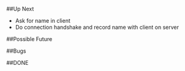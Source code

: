 ##Up Next
- Ask for name in client  
- Do connection handshake and record name with client on server

##Possible Future

##Bugs

##DONE
